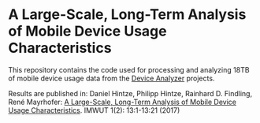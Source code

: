 # A Large-Scale, Long-Term Analysis of Mobile Device Usage Characteristics

This repository contains the code used for processing and analyzing 18TB of mobile device usage data from the [Device Analyzer](https://deviceanalyzer.cl.cam.ac.uk) projects. 

Results are published in: Daniel Hintze, Philipp Hintze, Rainhard D. Findling, René Mayrhofer:
[A Large-Scale, Long-Term Analysis of Mobile Device Usage Characteristics](https://dl.acm.org/citation.cfm?id=3090078). IMWUT 1(2): 13:1-13:21 (2017)
